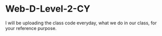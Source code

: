 # Web-D-Level-2-CY
I will be uploading the class code everyday, what we do in our class, for your reference purpose.
